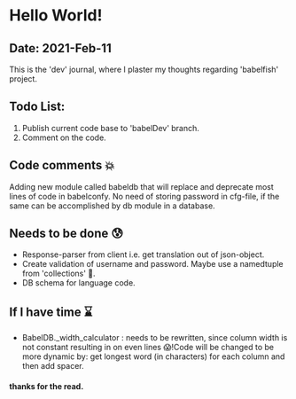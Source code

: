 # Hello World!
## Date: 2021-Feb-11
This is the 'dev' journal, where I plaster my thoughts regarding
'babelfish' project.

## Todo List:
1. Publish current code base to 'babelDev' branch. 
2. Comment on the code. 

## Code comments :boom:

Adding new module called babeldb that will replace and deprecate most
lines of code in babelconfy. No need of storing password in cfg-file, if
the same can be accomplished by db module in a database.

## Needs to be done :cold_sweat:
* Response-parser from client i.e. get translation out of json-object. 
* Create validation of username and password. Maybe use a namedtuple
	from 'collections' :thinking:. 
* DB schema for language code. 

## If I have time :hourglass: 
* BabelDB._width_calculator : needs to be rewritten, since column width
	is not constant resulting in on even lines :scream:!Code will be
	changed to be more dynamic by: get longest word (in characters) for
	each column and then add spacer. 

#### thanks for the read.
